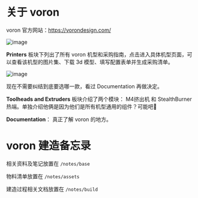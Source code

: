 # 关于 voron
voron 官方网站：https://vorondesign.com/ 

![image](https://user-images.githubusercontent.com/16101554/237026096-1d16e82b-9016-4f05-adb7-5dad86d47008.png)


**Printers** 板块下列出了所有 voron 机型和采购指南，点击进入具体机型页面，可以查看该机型的图片集、下载 3d 模型、填写配置表单并生成采购清单。

![image](https://user-images.githubusercontent.com/16101554/237030956-9382a220-8626-4591-a8f9-8d92b7ba2da8.png)

现在不需要纠结到底要选哪一款，看过 Documentation 再做决定。

**Toolheads and Extruders** 板块介绍了两个模块： M4挤出机 和 StealthBurner热端。单独介绍他俩是因为他们是所有机型通用的组件？可能吧🤔️


**Documentation**： 真正了解 voron 的地方。

# voron 建造备忘录

相关资料及笔记放置在 `/notes/base`

物料清单放置在 `/notes/assets`

建造过程相关文档放置在 `/notes/build`



